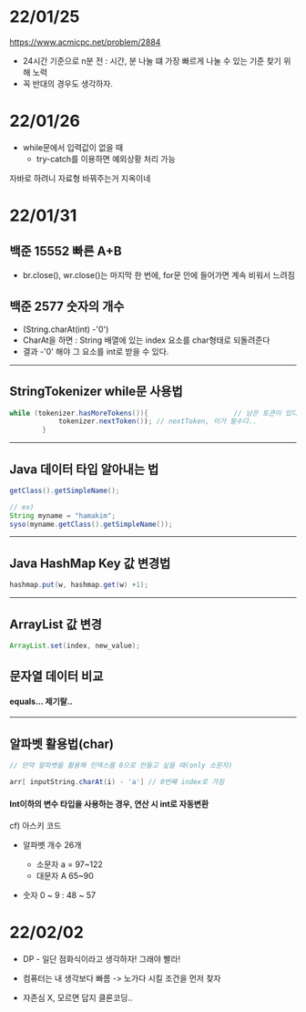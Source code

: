# 22/01/25

https://www.acmicpc.net/problem/2884

- 24시간 기준으로 n분 전 : 시간, 분 나눌 떄 가장 빠르게 나눌 수 있는 기준 찾기 위해 노력
- 꼭 반대의 경우도 생각하자.

# 22/01/26

- while문에서 입력값이 없을 때
  - try-catch를 이용하면 예외상황 처리 가능

자바로 하려니 자료형 바꿔주는거 지옥이네

# 22/01/31

## 백준 15552 빠른 A+B

- br.close(), wr.close()는 마지막 한 번에, for문 안에 들어가면 계속 비워서 느려짐

## 백준 2577  숫자의 개수

-  (String.charAt(int) -'0')
  - CharAt을 하면 : String 배열에 있는 index 요소를 char형태로 되돌려준다
  - 결과 -'0' 해야 그 요소를 int로 받을 수 있다.

---

## StringTokenizer while문 사용법

~~~java
while (tokenizer.hasMoreTokens()){                     // 남은 토큰이 있다면
            tokenizer.nextToken()); // nextToken, 이거 필수다..
        }
~~~

---

## Java 데이터 타입 알아내는 법

~~~java
getClass().getSimpleName();

// ex)
String myname = "hamakim";
syso(myname.getClass().getSimpleName());
~~~

---

## Java HashMap Key 값 변경법

~~~java
hashmap.put(w, hashmap.get(w) +1);
~~~

---

## ArrayList 값 변경

~~~java
ArrayList.set(index, new_value);
~~~

## 문자열 데이터 비교

#### equals... 제기랄..

---

## 알파벳 활용법(char)

~~~java
// 만약 알파벳을 활용해 인덱스를 0으로 만들고 싶을 때(only 소문자)

arr[ inputString.charAt(i) - 'a'] // 0번쨰 index로 가짐
~~~

#### Int이하의 변수 타입을 사용하는 경우, 연산 시 int로 자동변환

cf) 아스키 코드

- 알파벳 개수 26개

  - 소문자 a = 97~122 
  - 대문자 A 65~90 
- 숫자 0 ~ 9 : 48 ~ 57

# 22/02/02

- DP - 일단 점화식이라고 생각하자! 그래야 빨라!
- 컴퓨터는 내 생각보다 빠름 -> 노가다 시킬 조건을 먼저 찾자

- 자존심 X, 모르면 답지 클론코딩..



